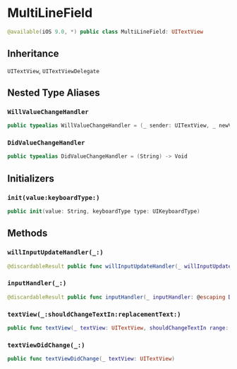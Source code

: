 # MultiLineField

``` swift
@available(iOS 9.0, *) public class MultiLineField: UITextView
```

## Inheritance

`UITextView`, `UITextViewDelegate`

## Nested Type Aliases

### `WillValueChangeHandler`

``` swift
public typealias WillValueChangeHandler = (_ sender: UITextView, _ newValue: String, _ input: String) -> Bool
```

### `DidValueChangeHandler`

``` swift
public typealias DidValueChangeHandler = (String) -> Void
```

## Initializers

### `init(value:keyboardType:)`

``` swift
public init(value: String, keyboardType type: UIKeyboardType)
```

## Methods

### `willInputUpdateHandler(_:)`

``` swift
@discardableResult public func willInputUpdateHandler(_ willInputUpdateHandler: @escaping WillValueChangeHandler) -> Self
```

### `inputHandler(_:)`

``` swift
@discardableResult public func inputHandler(_ inputHandler: @escaping DidValueChangeHandler) -> Self
```

### `textView(_:shouldChangeTextIn:replacementText:)`

``` swift
public func textView(_ textView: UITextView, shouldChangeTextIn range: NSRange, replacementText text: String) -> Bool
```

### `textViewDidChange(_:)`

``` swift
public func textViewDidChange(_ textView: UITextView)
```
